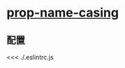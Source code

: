 # [prop-name-casing](https://eslint.vuejs.org/rules/prop-name-casing.html)

## 配置

<<< ./.eslintrc.js
